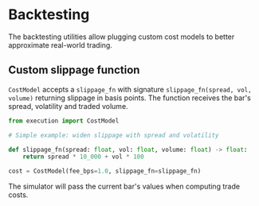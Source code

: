 # Backtesting

The backtesting utilities allow plugging custom cost models to better
approximate real-world trading.

## Custom slippage function

`CostModel` accepts a `slippage_fn` with signature
`slippage_fn(spread, vol, volume)` returning slippage in basis points. The
function receives the bar's spread, volatility and traded volume.

```python
from execution import CostModel

# Simple example: widen slippage with spread and volatility

def slippage_fn(spread: float, vol: float, volume: float) -> float:
    return spread * 10_000 + vol * 100

cost = CostModel(fee_bps=1.0, slippage_fn=slippage_fn)
```

The simulator will pass the current bar's values when computing trade
costs.
